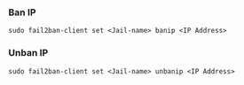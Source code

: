 ### Ban IP

`sudo fail2ban-client set <Jail-name> banip <IP Address>`

### Unban IP

`sudo fail2ban-client set <Jail-name> unbanip <IP Address>`
